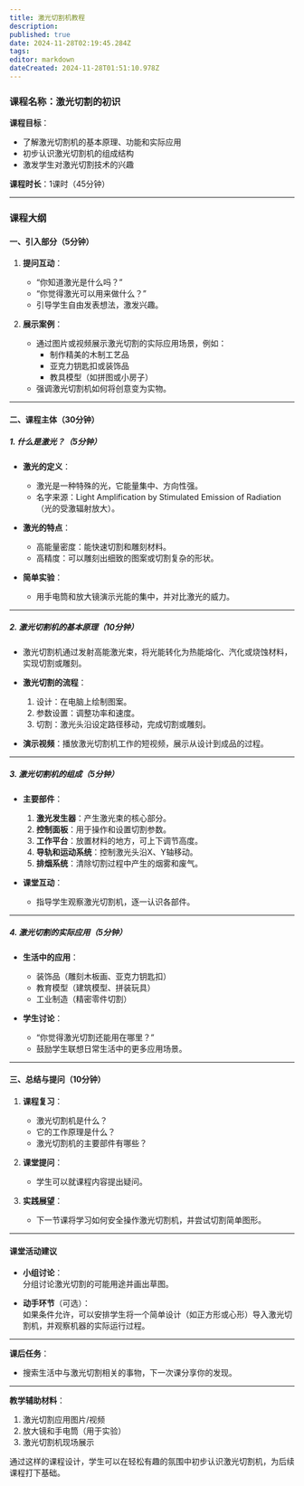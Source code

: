 ```yaml
---
title: 激光切割机教程
description: 
published: true
date: 2024-11-28T02:19:45.284Z
tags: 
editor: markdown
dateCreated: 2024-11-28T01:51:10.978Z
---
```


### **课程名称：激光切割的初识**  
**课程目标**：  
- 了解激光切割机的基本原理、功能和实际应用  
- 初步认识激光切割机的组成结构  
- 激发学生对激光切割技术的兴趣  

**课程时长**：1课时（45分钟）

---

### **课程大纲**

#### **一、引入部分（5分钟）**  
1. **提问互动**：  
   - “你知道激光是什么吗？”  
   - “你觉得激光可以用来做什么？”  
   - 引导学生自由发表想法，激发兴趣。  

2. **展示案例**：  
   - 通过图片或视频展示激光切割的实际应用场景，例如：  
     - 制作精美的木制工艺品  
     - 亚克力钥匙扣或装饰品  
     - 教具模型（如拼图或小房子）  
   - 强调激光切割机如何将创意变为实物。  

---

#### **二、课程主体（30分钟）**  

##### **1. 什么是激光？（5分钟）**  
- **激光的定义**：  
  - 激光是一种特殊的光，它能量集中、方向性强。  
  - 名字来源：Light Amplification by Stimulated Emission of Radiation（光的受激辐射放大）。  

- **激光的特点**：  
  - 高能量密度：能快速切割和雕刻材料。  
  - 高精度：可以雕刻出细致的图案或切割复杂的形状。  

- **简单实验**：  
  - 用手电筒和放大镜演示光能的集中，并对比激光的威力。  

---

##### **2. 激光切割机的基本原理（10分钟）**  
- 激光切割机通过发射高能激光束，将光能转化为热能熔化、汽化或烧蚀材料，实现切割或雕刻。  

- **激光切割的流程**：  
  1. 设计：在电脑上绘制图案。  
  2. 参数设置：调整功率和速度。  
  3. 切割：激光头沿设定路径移动，完成切割或雕刻。  

- **演示视频**：播放激光切割机工作的短视频，展示从设计到成品的过程。  

---

##### **3. 激光切割机的组成（5分钟）**  
- **主要部件**：  
  1. **激光发生器**：产生激光束的核心部分。  
  2. **控制面板**：用于操作和设置切割参数。  
  3. **工作平台**：放置材料的地方，可上下调节高度。  
  4. **导轨和运动系统**：控制激光头沿X、Y轴移动。  
  5. **排烟系统**：清除切割过程中产生的烟雾和废气。  

- **课堂互动**：  
  - 指导学生观察激光切割机，逐一认识各部件。  

---

##### **4. 激光切割的实际应用（5分钟）**  
- **生活中的应用**：  
  - 装饰品（雕刻木板画、亚克力钥匙扣）  
  - 教育模型（建筑模型、拼装玩具）  
  - 工业制造（精密零件切割）  

- **学生讨论**：  
  - “你觉得激光切割还能用在哪里？”  
  - 鼓励学生联想日常生活中的更多应用场景。  

---

#### **三、总结与提问（10分钟）**  
1. **课程复习**：  
   - 激光切割机是什么？  
   - 它的工作原理是什么？  
   - 激光切割机的主要部件有哪些？  

2. **课堂提问**：  
   - 学生可以就课程内容提出疑问。  

3. **实践展望**：  
   - 下一节课将学习如何安全操作激光切割机，并尝试切割简单图形。  

---

#### **课堂活动建议**  
- **小组讨论**：  
  分组讨论激光切割的可能用途并画出草图。  

- **动手环节**（可选）：  
  如果条件允许，可以安排学生将一个简单设计（如正方形或心形）导入激光切割机，并观察机器的实际运行过程。  

---

**课后任务**：  
- 搜索生活中与激光切割相关的事物，下一次课分享你的发现。  

--- 

**教学辅助材料**：  
1. 激光切割应用图片/视频  
2. 放大镜和手电筒（用于实验）  
3. 激光切割机现场展示  

通过这样的课程设计，学生可以在轻松有趣的氛围中初步认识激光切割机，为后续课程打下基础。